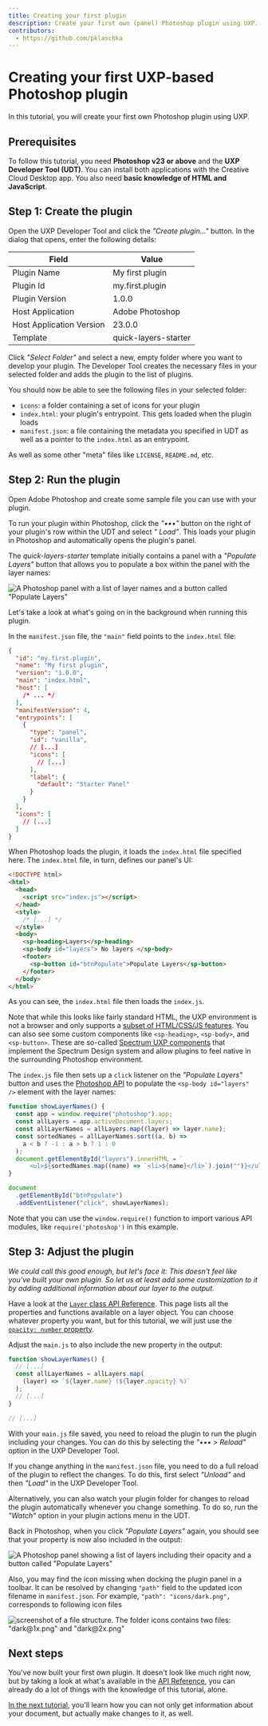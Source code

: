 ```yaml
---
title: Creating your first plugin
description: Create your first own (panel) Photoshop plugin using UXP.
contributors:
  - https://github.com/pklaschka
---
```


# Creating your first UXP-based Photoshop plugin

In this tutorial, you will create your first own Photoshop plugin using UXP.

## Prerequisites

To follow this tutorial, you need **Photoshop v23 or above** and the **UXP Developer Tool (UDT)**. You can
install both applications with the Creative Cloud Desktop app. You also need **basic knowledge of HTML and JavaScript**.

## Step 1: Create the plugin

Open the UXP Developer Tool and click the _"Create plugin..."_ button. In the dialog that opens, enter the following
details:

| Field                    | Value                |
| ------------------------ | -------------------- |
| Plugin Name              | My first plugin      |
| Plugin Id                | my.first.plugin      |
| Plugin Version           | 1.0.0                |
| Host Application         | Adobe Photoshop      |
| Host Application Version | 23.0.0               |
| Template                 | quick-layers-starter |

Click _"Select Folder"_ and select a new, empty folder where you want to develop your plugin. The Developer Tool creates
the necessary files in your selected folder and adds the plugin to the list of plugins.

You should now be able to see the following files in your selected folder:

- `icons`: a folder containing a set of icons for your plugin
- `index.html`: your plugin's entrypoint. This gets loaded when the plugin loads
- `manifest.json`: a file containing the metadata you specified in UDT as well as a pointer to the `index.html` as an
  entrypoint.

As well as some other "meta" files like `LICENSE`, `README.md`, etc.

## Step 2: Run the plugin

Open Adobe Photoshop and create some sample file you can use with your plugin.

To run your plugin within Photoshop, click the _"•••"_ button on the right of your plugin's row within the UDT and select _"
Load"_. This loads your plugin in Photoshop and automatically opens the plugin's panel.

The _quick-layers-starter_ template initially contains a panel with a _"Populate Layers"_ button that allows you to populate a box
within the panel with the layer names:

![A Photoshop panel with a list of layer names and a button called "Populate Layers"](panel-base.png)

Let's take a look at what's going on in the background when running this plugin.

In the `manifest.json` file, the `"main"` field points to the `index.html` file:

```json
{
  "id": "my.first.plugin",
  "name": "My first plugin",
  "version": "1.0.0",
  "main": "index.html",
  "host": [
    /* ... */
  ],
  "manifestVersion": 4,
  "entrypoints": [
    {
      "type": "panel",
      "id": "vanilla",
      // [...]
      "icons": [
        // [...]
      ],
      "label": {
        "default": "Starter Panel"
      }
    }
  ],
  "icons": [
    // [...]
  ]
}
```

When Photoshop loads the plugin, it loads the `index.html` file specified here. The `index.html` file, in turn, defines
our panel's UI:

```html
<!DOCTYPE html>
<html>
  <head>
    <script src="index.js"></script>
  </head>
  <style>
    /* [...] */
  </style>
  <body>
    <sp-heading>Layers</sp-heading>
    <sp-body id="layers"> No layers </sp-body>
    <footer>
      <sp-button id="btnPopulate">Populate Layers</sp-button>
    </footer>
  </body>
</html>
```

As you can see, the `index.html` file then loads the `index.js`.

<InlineAlert variant="info" slots="text"></InlineAlert>

Note that while this looks like fairly standard HTML, the UXP environment is not a browser and only supports a [subset of HTML/CSS/JS features](/src/pages/uxp-api/reference-html/General/Unsupported%20Elements.md). You can also see some custom components like `<sp-heading>`, `<sp-body>`, and `<sp-button>`. These are so-called [Spectrum UXP components](/src/pages/uxp-api/reference-spectrum/index.md) that implement the Spectrum Design system and allow plugins to feel native in the surrounding Photoshop environment.

The `index.js` file then sets up a `click` listener on the _"Populate
Layers"_ button and uses the [Photoshop API](https://developer.adobe.com/photoshop/uxp/2022/ps_reference/) to populate the `<sp-body id="layers" />` element with the layer names:

```js
function showLayerNames() {
  const app = window.require("photoshop").app;
  const allLayers = app.activeDocument.layers;
  const allLayerNames = allLayers.map((layer) => layer.name);
  const sortedNames = allLayerNames.sort((a, b) =>
    a < b ? -1 : a > b ? 1 : 0
  );
  document.getElementById("layers").innerHTML = `
      <ul>${sortedNames.map((name) => `<li>${name}</li>`).join("")}</ul>`;
}

document
  .getElementById("btnPopulate")
  .addEventListener("click", showLayerNames);
```

Note that you can use the `window.require()` function to import various API modules, like `require('photoshop')` in this
example.

## Step 3: Adjust the plugin

_We could call this good enough, but let's face it: This doesn't feel like you've built your own
plugin. So let us at least add some customization to it by adding additional information about our layer to the output._

Have a look at the [`Layer` class API Reference](/src/pages/ps_reference/classes/layer.md). This page lists all the
properties and functions available on a layer object. You can choose whatever property you want, but for this tutorial,
we will just use the [`opacity: number` property](/src/pages/ps_reference/classes/layer.md#properties).

Adjust the `main.js` to also include the new property in the output:

```js
function showLayerNames() {
  // [...]
  const allLayerNames = allLayers.map(
    (layer) => `${layer.name} (${layer.opacity} %)`
  );
  // [...]
}

// [...]
```

With your `main.js` file saved, you need to reload the plugin to run the plugin including your changes. You can do this
by selecting the _"••• > Reload"_ option in the UXP Developer Tool.

<InlineAlert variant="warning" slots="text"></InlineAlert>

If you change anything in the `manifest.json` file, you need to do a full reload of the plugin to reflect the changes.
To do this, first select _"Unload"_ and then _"Load"_ in the UXP Developer Tool.

Alternatively, you can also watch your plugin folder for changes to reload the plugin automatically whenever you change
something. To do so, run the _"Watch"_ option in your plugin actions menu in the UDT.

Back in Photoshop, when you click _"Populate Layers"_ again, you should see that your property is now also included in
the output:

![A Photoshop panel showing a list of layers including their opacity and a button called "Populate Layers"](panel-with-opacity.png)

Also, you may find the icon missing when docking the plugin panel in a toolbar. It can be resolved by changing `"path"` field to the updated icon filename in `manifest.json`. For example, `"path": "icons/dark.png",` corresponds to following icon files

![screenshot of a file structure. The folder icons contains two files: "dark@1x.png" and "dark@2x.png"](icon-file.png)

## Next steps

You've now built your first own plugin. It doesn't look like much right now, but by taking a look at what's available in the [API Reference](/src/pages/ps_reference/index.md), you can already do a lot of things with the knowledge of this tutorial, alone.

[In the next tutorial](../editing-the-document/index.md), you'll learn how you can not only get information about your document, but actually make changes to it, as well.

